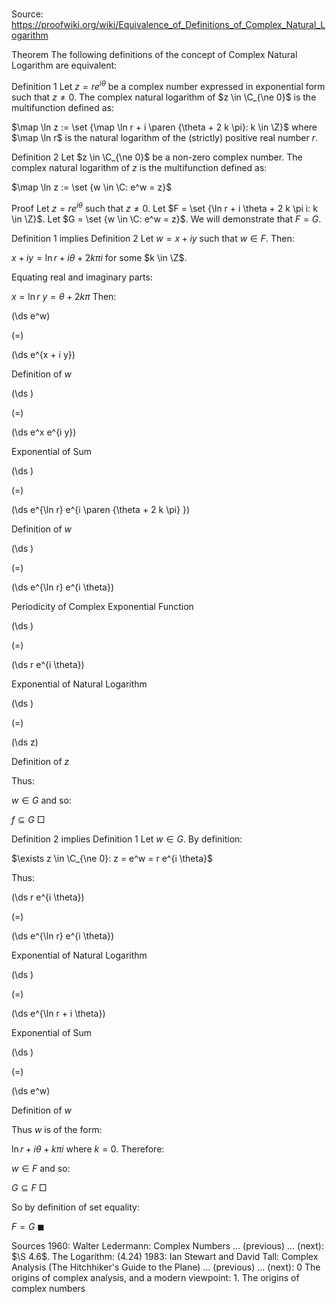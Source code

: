 # 

Source: https://proofwiki.org/wiki/Equivalence_of_Definitions_of_Complex_Natural_Logarithm



Theorem
The following definitions of the concept of Complex Natural Logarithm are equivalent:

Definition 1
Let $z = r e^{i \theta}$ be a complex number expressed in exponential form such that $z \ne 0$.
The complex natural logarithm of $z \in \C_{\ne 0}$ is the multifunction defined as:

$\map \ln z := \set {\map \ln r + i \paren {\theta + 2 k \pi}: k \in \Z}$
where $\map \ln r$ is the natural logarithm of the (strictly) positive real number $r$.

Definition 2
Let $z \in \C_{\ne 0}$ be a non-zero complex number.
The complex natural logarithm of $z$ is the multifunction defined as:

$\map \ln z := \set {w \in \C: e^w = z}$


Proof
Let $z = r e^{i \theta}$ such that $z \ne 0$.
Let $F = \set {\ln r + i \theta + 2 k \pi i: k \in \Z}$.
Let $G = \set {w \in \C: e^w = z}$.
We will demonstrate that $F = G$.


Definition 1 implies Definition 2
Let $w  = x + i y$ such that $w \in F$.
Then:

$x + i y = \ln r + i \theta + 2 k \pi i$
for some $k \in \Z$.

Equating real and imaginary parts:

$x = \ln r$
$y = \theta + 2 k \pi$
Then:














\(\ds e^w\)

\(=\)







\(\ds e^{x + i y}\)





Definition of $w$














\(\ds \)

\(=\)







\(\ds e^x e^{i y}\)





Exponential of Sum














\(\ds \)

\(=\)







\(\ds e^{\ln r} e^{i \paren {\theta + 2 k \pi} }\)





Definition of $w$














\(\ds \)

\(=\)







\(\ds e^{\ln r} e^{i \theta}\)





Periodicity of Complex Exponential Function














\(\ds \)

\(=\)







\(\ds r e^{i \theta}\)





Exponential of Natural Logarithm














\(\ds \)

\(=\)







\(\ds z\)





Definition of $z$



Thus:

$w \in G$
and so:

$f \subseteq G$
$\Box$


Definition 2 implies Definition 1
Let $w \in G$.
By definition:

$\exists z \in \C_{\ne 0}: z = e^w = r e^{i \theta}$

Thus:














\(\ds r e^{i \theta}\)

\(=\)







\(\ds e^{\ln r} e^{i \theta}\)





Exponential of Natural Logarithm














\(\ds \)

\(=\)







\(\ds e^{\ln r + i \theta}\)





Exponential of Sum














\(\ds \)

\(=\)







\(\ds e^w\)





Definition of $w$



Thus $w$ is of the form:

$\ln r + i \theta + k \pi i$
where $k = 0$.
Therefore:

$w \in F$
and so:

$G \subseteq F$
$\Box$

So by definition of set equality:

$F = G$
$\blacksquare$


Sources
1960: Walter Ledermann: Complex Numbers ... (previous) ... (next): $\S 4.6$. The Logarithm: $(4.24)$
1983: Ian Stewart and David Tall: Complex Analysis (The Hitchhiker's Guide to the Plane) ... (previous) ... (next): $0$ The origins of complex analysis, and a modern viewpoint: $1$. The origins of complex numbers




